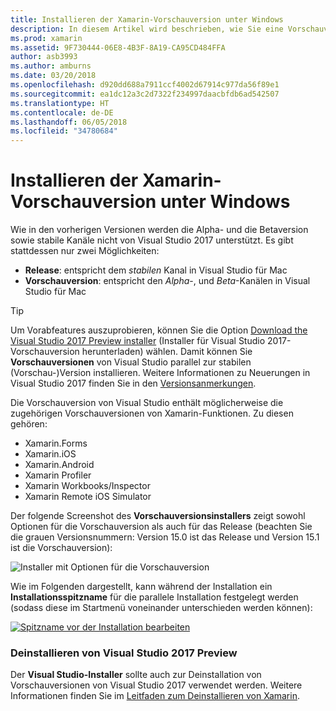 ```yaml
---
title: Installieren der Xamarin-Vorschauversion unter Windows
description: In diesem Artikel wird beschrieben, wie Sie eine Vorschauversion von Xamarin in Visual Studio 2017 installieren, indem Sie den Kanal für die Veröffentlichung von Vorschauversionen verwenden.
ms.prod: xamarin
ms.assetid: 9F730444-06E8-4B3F-8A19-CA95CD484FFA
author: asb3993
ms.author: amburns
ms.date: 03/20/2018
ms.openlocfilehash: d920dd688a7911ccf4002d67914c977da56f89e1
ms.sourcegitcommit: ea1dc12a3c2d7322f234997daacbfdb6ad542507
ms.translationtype: HT
ms.contentlocale: de-DE
ms.lasthandoff: 06/05/2018
ms.locfileid: "34780684"
---
```

# <a name="installing-xamarin-preview-on-windows"></a>Installieren der Xamarin-Vorschauversion unter Windows

Wie in den vorherigen Versionen werden die Alpha- und die Betaversion sowie stabile Kanäle nicht von Visual Studio 2017 unterstützt. Es gibt stattdessen nur zwei Möglichkeiten:

- **Release**: entspricht dem _stabilen_ Kanal in Visual Studio für Mac
- **Vorschauversion**: entspricht den _Alpha_-, und _Beta_-Kanälen in Visual Studio für Mac

> [!TIP] 
> Um Vorabfeatures auszuprobieren, können Sie die Option [Download the Visual Studio 2017 Preview installer](https://www.visualstudio.com/vs/preview/) (Installer für Visual Studio 2017-Vorschauversion herunterladen) wählen. Damit können Sie **Vorschauversionen** von Visual Studio parallel zur stabilen (Vorschau-)Version installieren. Weitere Informationen zu Neuerungen in Visual Studio 2017 finden Sie in den [Versionsanmerkungen](/visualstudio/releasenotes/vs2017-preview-relnotes).

Die Vorschauversion von Visual Studio enthält möglicherweise die zugehörigen Vorschauversionen von Xamarin-Funktionen. Zu diesen gehören:

- Xamarin.Forms
- Xamarin.iOS
- Xamarin.Android
- Xamarin Profiler
- Xamarin Workbooks/Inspector
- Xamarin Remote iOS Simulator

Der folgende Screenshot des **Vorschauversionsinstallers** zeigt sowohl Optionen für die Vorschauversion als auch für das Release (beachten Sie die grauen Versionsnummern: Version 15.0 ist das Release und Version 15.1 ist die Vorschauversion):

![Installer mit Optionen für die Vorschauversion](windows-images/vs2017-installer.jpg)

Wie im Folgenden dargestellt, kann während der Installation ein **Installationsspitzname** für die parallele Installation festgelegt werden (sodass diese im Startmenü voneinander unterschieden werden können):

[![Spitzname vor der Installation bearbeiten](windows-images/vs2017-nickname-sml.png "edit nickname before installing")](windows-images/vs2017-nickname.png#lightbox)

### <a name="uninstalling-visual-studio-2017-preview"></a>Deinstallieren von Visual Studio 2017 Preview

Der **Visual Studio-Installer** sollte auch zur Deinstallation von Vorschauversionen von Visual Studio 2017 verwendet werden. Weitere Informationen finden Sie im [Leitfaden zum Deinstallieren von Xamarin](uninstalling-xamarin.md#uninstallvs2017).
